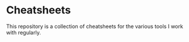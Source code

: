 # Cheatsheets

This repository is a collection of cheatsheets for the various tools I work with regularly.